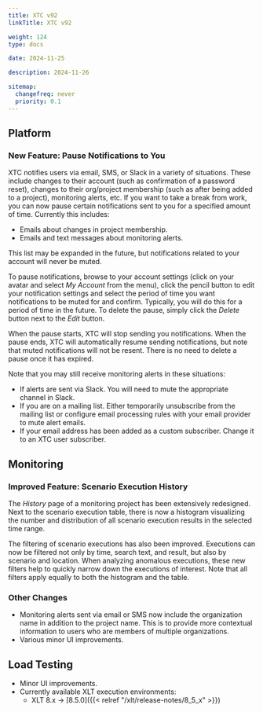 ```yaml
---
title: XTC v92
linkTitle: XTC v92

weight: 124
type: docs

date: 2024-11-25

description: 2024-11-26

sitemap:
  changefreq: never
  priority: 0.1
---
```


## Platform

### New Feature: Pause Notifications to You

XTC notifies users via email, SMS, or Slack in a variety of situations. These include changes to their account (such as confirmation of a password reset), changes to their org/project membership (such as after being added to a project), monitoring alerts, etc. If you want to take a break from work, you can now pause certain notifications sent to you for a specified amount of time. Currently this includes:

* Emails about changes in project membership.
* Emails and text messages about monitoring alerts.

This list may be expanded in the future, but notifications related to your account will never be muted.

To pause notifications, browse to your account settings (click on your avatar and select *My Account* from the menu), click the pencil button to edit your notification settings and select the period of time you want notifications to be muted for and confirm. Typically, you will do this for a period of time in the future. To delete the pause, simply click the *Delete* button next to the *Edit* button.

When the pause starts, XTC will stop sending you notifications. When the pause ends, XTC will automatically resume sending notifications, but note that muted notifications will not be resent. There is no need to delete a pause once it has expired.

Note that you may still receive monitoring alerts in these situations:

* If alerts are sent via Slack. You will need to mute the appropriate channel in Slack.
* If you are on a mailing list. Either temporarily unsubscribe from the mailing list or configure email processing rules with your email provider to mute alert emails.
* If your email address has been added as a custom subscriber. Change it to an XTC user subscriber.


## Monitoring

### Improved Feature: Scenario Execution History

The *History* page of a monitoring project has been extensively redesigned. Next to the scenario execution table, there is now a histogram visualizing the number and distribution of all scenario execution results in the selected time range.

The filtering of scenario executions has also been improved. Executions can now be filtered not only by time, search text, and result, but also by scenario and location. When analyzing anomalous executions, these new filters help to quickly narrow down the executions of interest. Note that all filters apply equally to both the histogram and the table.

### Other Changes

* Monitoring alerts sent via email or SMS now include the organization name in addition to the project name. This is to provide more contextual information to users who are members of multiple organizations.
* Various minor UI improvements.


## Load Testing

* Minor UI improvements.
* Currently available XLT execution environments:
    * XLT 8.x → [8.5.0]({{< relref "/xlt/release-notes/8_5_x" >}})

